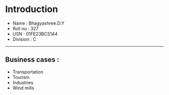 # Introduction
- Name : Bhagyashree.D.Y
- Roll no : 327
- USN : 01FE23BCS144
- Division : C


---

## Business cases :
- Transportation
- Tourism
- Industries
- Wind mills
